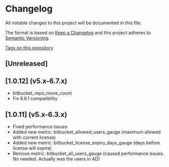 # Changelog

All notable changes to this project will be documented in this file.

The format is based on [Keep a Changelog](http://keepachangelog.com/en/1.0.0/)
and this project adheres to [Semantic Versioning](http://semver.org/spec/v2.0.0.html).

[Tags on this repository](https://github.com/AndreyVMarkelov/prom-bitbucket-exporter/releases)

## [Unreleased]

## [1.0.12] (v5.x-6.7.x)

- bitbucket_repo_move_count
- Fix 6.6.1 compatibility

## [1.0.11] (v5.x-6.3.x)

- Fixed performance issues
- Added new metric: bitbucket_allowed_users_gauge (maximum allowed with current license)
- Added new metric: bitbucket_license_expiry_days_gauge (days before license will expire)
- Remove metric: bitbucket_all_users_gauge (caused performance issues. No needed. Actually was the users in AD)
